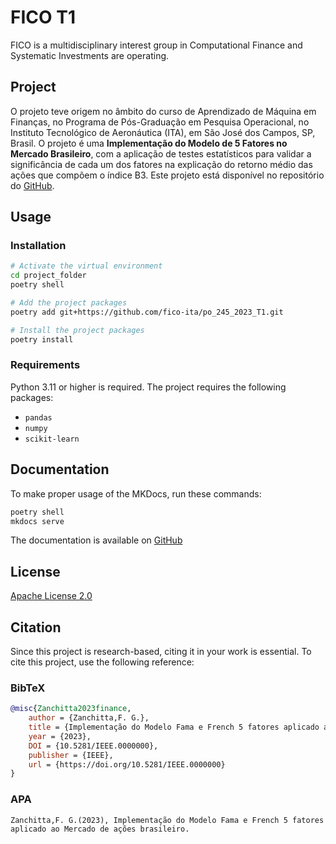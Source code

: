 # FICO T1

FICO is a multidisciplinary interest group in Computational Finance and Systematic
Investments are operating.

## Project

O projeto teve origem no âmbito do curso de Aprendizado de Máquina em Finanças, no Programa de Pós-Graduação em Pesquisa Operacional, no Instituto Tecnológico de Aeronáutica (ITA), em São José dos Campos, SP, Brasil. O projeto é uma **Implementação do Modelo de 5 Fatores no Mercado Brasileiro**, com a aplicação de testes estatísticos para validar a significância de cada um dos fatores na explicação do retorno médio das ações que compõem o índice B3. Este projeto está disponível no repositório do [GitHub](https://github.com/fico-ita/po_245_2023_T1).


## Usage

### Installation

```bash
# Activate the virtual environment
cd project_folder
poetry shell

# Add the project packages
poetry add git+https://github.com/fico-ita/po_245_2023_T1.git

# Install the project packages
poetry install
```

### Requirements

Python 3.11 or higher is required. The project requires the following packages:

- `pandas`
- `numpy`
- `scikit-learn`


## Documentation
To make proper usage of the MKDocs, run these commands:
```bash
poetry shell
mkdocs serve
```
The documentation is available on [GitHub](
    http://127.0.0.1:8000/
    )

## License

[Apache License 2.0](LICENSE)

## Citation

Since this project is research-based, citing it in your work is essential.
To cite this project, use the following reference:

### BibTeX

```bibtex
@misc{Zanchitta2023finance,
    author = {Zanchitta,F. G.},
    title = {Implementação do Modelo Fama e French 5 fatores aplicado ao Mercado de ações brasileiro},
    year = {2023},
    DOI = {10.5281/IEEE.0000000},
    publisher = {IEEE},
    url = {https://doi.org/10.5281/IEEE.0000000}
}
```

### APA

```text
Zanchitta,F. G.(2023), Implementação do Modelo Fama e French 5 fatores aplicado ao Mercado de ações brasileiro.
```
